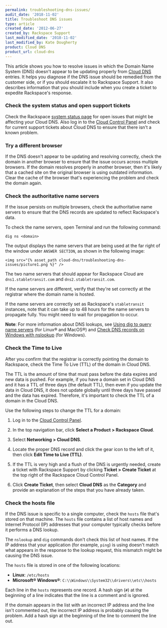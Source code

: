 ```yaml
---
permalink: troubleshooting-dns-issues/
audit_date: '2018-11-02'
title: Troubleshoot DNS issues
type: article
created_date: '2012-06-27'
created_by: Rackspace Support
last_modified_date: '2018-11-02'
last_modified_by: Kate Dougherty
product: Cloud DNS
product_url: cloud-dns
---
```


This article shows you how to resolve issues in which the Domain Name System
(DNS) doesn't appear to be updating properly from [Cloud
DNS](https://www.rackspace.com/cloud/dns) entries. It helps you diagnose if
the DNS issue should be remedied from the customer side, or if you should
escalate it to Rackspace Support. It also describes information that you
should include when you create a ticket to expedite Rackspace's response.

### Check the system status and open support tickets

Check the Rackspace [system status
page](https://rackspace.service-now.com/system_status/) for open issues that
might be affecting your Cloud DNS. Also log in to the [Cloud Control
Panel](https://login.rackspace.com) and check for current support
tickets about Cloud DNS to ensure that there isn't a known problem.

### Try a different browser

If the DNS doesn't appear to be updating and resolving correctly,
check the domain in another browser to ensure that the issue occurs
across multiple browsers. If the domain resolves properly in another browser,
then it's likely that a cached site on the original browser is using outdated
information. Clear the cache of the browser that's experiencing the problem
and check the domain again.

### Check the authoritative name servers

If the issue persists on multiple browsers, check the authoritative name
servers to ensure that the DNS records are updated to reflect Rackspace's
data.

To check the name servers, open Terminal and run the following command:

`dig ns <domain>`

The output displays the name servers that are being used at the far right of
the window under `ANSWER SECTION`, as shown in the following image:

    <img src="{% asset_path cloud-dns/troubleshooting-dns-issues/picture1.png %}" />

The two name servers that should appear for Rackspace Cloud are
`dns1.stabletransit.com` and `dns2.stabletransit.com`.

If the name servers are different, verify that they're set correctly at the
registrar where the domain name is hosted.

If the name servers are correctly set as Rackspace's `stabletransit` instances,
note that it can take up to 48 hours for the name servers to propagate fully.
You might need to wait for propagation to occur.

**Note**: For more information about DNS lookups, see [Using dig to query name
servers](/how-to/using-dig-to-query-nameservers) (for Linux&reg; and
MacOS&reg;) and [Check DNS records on Windows with
nslookup](/how-to/nslookup-checking-dns-records-on-windows) (for Windows).

### Check the Time to Live

After you confirm that the registrar is correctly pointing the domain to
Rackspace, check the Time To Live (TTL) of the domain in Cloud DNS.

The TTL is the amount of time that must pass before the data expires and new
data is pushed. For example, if you have a domain set in Cloud DNS and it has
a TTL of three days (the default TTL), then even if you update the data in
Cloud DNS, it does not update globally until three days have passed and the
data has expired. Therefore, it's important to check the TTL of a domain in
the Cloud DNS.

Use the following steps to change the TTL for a domain:

1. Log in to the [Cloud Control Panel](https://login.rackspace.com).

2. In the top navigation bar, click **Select a Product > Rackspace Cloud**.

3. Select **Networking > Cloud DNS**.

4. Locate the proper DNS record and click the gear icon to the left of
   it, then click **Edit Time to Live (TTL)**.

5. If the TTL is very high and a flush of the DNS is urgently needed, create a
   ticket with Rackspace Support by clicking **Ticket > Create Ticket** at the
   top right of the Rackspace Cloud Control Panel.

6. Click **Create Ticket**, then select **Cloud DNS** as the **Category** and
   provide an explanation of the steps that you have already taken.

### Check the hosts file

If the DNS issue is specific to a single computer, check the `hosts` file
that's stored on that machine. The `hosts` file contains a list of host names
and Internet Protocol (IP) addresses that your computer typically checks
before it performs a DNS lookup.

The `nslookup` and `dig` commands don't check this list of host names. If the
IP address that your application (for example, `ping`) is using doesn't match
what appears in the response to the lookup request, this mismatch might be
causing the DNS issue.

The `hosts` file is stored in one of the following locations:

- **Linux**: `/etc/hosts`
- **Microsoft&reg; Windows&reg;**: `C:\\Windows\\System32\\drivers\\etc\\hosts`

Each line in the `hosts` represents one record. A hash sign (`#`) at
the beginning of a line indicates that the line is a comment and is
ignored.

If the domain appears in the list with an incorrect IP address and the line
isn't commented out, the incorrect IP address is probably causing the problem.
Add a hash sign at the beginning of the line to comment the line out.
